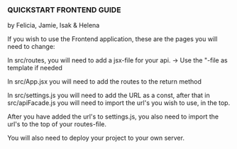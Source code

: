   ### QUICKSTART FRONTEND GUIDE

by Felicia, Jamie, Isak & Helena

If you wish to use the Frontend application, these are the pages you will need to change:

In src/routes, you will need to add a jsx-file for your api.
-> Use the "-file as template if needed

In src/App.jsx you will need to add the routes to the return method

In src/settings.js you will need to add the URL as a const, after that in src/apiFacade.js you will need to import the url's you wish to use, in the top.

After you have added the url's to settings.js, you also need to import the url's to the top of your routes-file.

You will also need to deploy your project to your own server.

